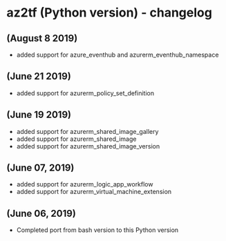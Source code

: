 # az2tf (Python version) - changelog

## (August 8 2019)
* added support for azure_eventhub and azurerm_eventhub_namespace

## (June 21 2019)
* added support for azurerm_policy_set_definition

## (June 19 2019)
* added support for azurerm_shared_image_gallery
* added support for azurerm_shared_image
* added support for azurerm_shared_image_version

## (June 07, 2019)
* added support for azurerm_logic_app_workflow
* added support for azurerm_virtual_machine_extension

## (June 06, 2019)
* Completed port from bash version to this Python version 

